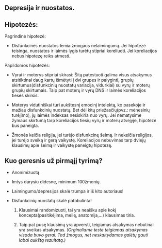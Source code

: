  Depresija ir nuostatos.
----------------------------


Hipotezės:
----------

Pagrindinė hipotezė:
- Disfunkcinės nuostatos lemia žmogaus nelaimingumą.
 Jei hipotezė teisinga, nuostatos ir laimės lygis turėtų stipriai koreliuoti.
 Jei koreliacijos nebus hipotezę reiks atmesti.

Papildomos hipotezės:
- Vyrai ir moterys stipriai skirasi: Šitą patestuoti galima visus atsakymus atsitiktinai daug kartų išmėtyti į dvi grupes ir palyginti, grupių skirtumus(disfunkcinių nuostatų variacija, vidurkiai) su vyrų ir moterų grupių skirtumais. Taip pat moterų ir vyrų DNS ir laimės koreliacijos tiesės skirsis. 

- Moterys vidutiniškai turi aukštesnį emocinį intelektą, ko pasekoje ir mažiau disfunkcinių nuostatų. Bet dėl kitų priežasčių(pvz.: mėnesinių turėjimo), jų laimės indeksas nesiskiria nuo vyrų. Jei nematysime žymaus skirtumą tarp koreliacijos tiesių vyrų ir moterų atvejyje, hipotezė bus paneigta.

- Žmonės keičia religija, jei turėjo disfunkcinę šeimą. Ir nekeičia religijos, jei turėjo sveiką ir gerą vaikystę. Koreliacijos nebuvimas tarp dviejų klausimų apie šeimą ir vaikystę paneigtų hipotezę.




Kuo geresnis už pirmąjį tyrimą?
------------------------------------
- Anonimizuotą

- Imtys darysiu didesnę, minimum 100žmonių.

- Laimingumo/depresijos skalė trumpa ir iš kito autoriaus!
 
- Disfunkcinių nuostatų skalė patobulinta!
  
    1. Klausimai randomizuoti, tai yra neaišku apie kokį koncepta(pasitikėjima, meilę, anatomija,...) klausimas tiria.
  
    2. Taip pat pusę klausimų yra apversti, teigiamas atsakymas nebūtinai yra sveikas atsakymas.
   _(Orginaliame teste teigiamas atsakymas visada buvo gerai. Tad žmogus, net neskaitydamas galėtų gauti labai aukštą rezultatą.)_
